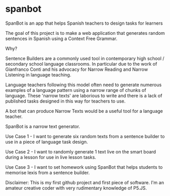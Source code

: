 # spanbot
SpanBot is an app that helps Spanish teachers to design tasks for learners

The goal of this project is to make a web application that generates random sentences in Spanish using a Context Free Grammar.

Why?

Sentence Builders are a commonly used tool in contemporary high school / secondary school language classrooms. In particular due to the work of Gianfranco Conti and his advocacy for Narrow Reading and Narrow Listening in language teaching.

Language teachers following this model often need to generate numerous examples of a language pattern using a narrow range of chunks of language. These 'narrow texts' are laborious to write and there is a lack of published tasks designed in this way for teachers to use. 

A bot that can produce Narrow Texts would be a useful tool for a language teacher.

SpanBot is a narrow text generator.

Use Case 1 - I want to generate six random texts from a sentence builder to use in a piece of language task design.

Use Case 2 - I want to randomly generate 1 text live on the smart board during a lesson for use in live lesson tasks.

Use Case 3 - I want to set homework using SpanBot that helps students to memorise lexis from a sentence builder.

Disclaimer: This is my first github project and first piece of software. I'm an amateur creative coder with very rudimentary knowledge of P5.JS.
